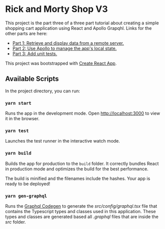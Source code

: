 # Rick and Morty Shop V3

This project is the part three of a three part tutorial about creating a simple shopping cart application using React and Apollo Grapqhl. Links for the other parts are here:

- [Part 1: Retrieve and display data from a remote server.](https://github.com/komyg/rm-shop-v1/blob/master/tutorial.md)
- [Part 2: Use Apollo to manage the app's local state.](https://github.com/komyg/rm-shop-v2/blob/master/tutorial.md)
- [Part 3: Add unit tests.](https://github.com/komyg/rm-shop-v3/blob/master/tutorial.md)

This project was bootstrapped with [Create React App](https://github.com/facebook/create-react-app).

## Available Scripts

In the project directory, you can run:

### `yarn start`

Runs the app in the development mode. Open [http://localhost:3000](http://localhost:3000) to view it in the browser.

### `yarn test`

Launches the test runner in the interactive watch mode.

### `yarn build`

Builds the app for production to the `build` folder. It correctly bundles React in production mode and optimizes the build for the best performance.

The build is minified and the filenames include the hashes. Your app is ready to be deployed!

### `yarn gen-graphql`

Runs the [Graphql Codegen](https://graphql-code-generator.com/) to generate the *src/config/graphql.tsx* file that contains the Typescript types and classes used in this application. These types and classes are generated based all *.graphql* files that are inside the *src* folder.
